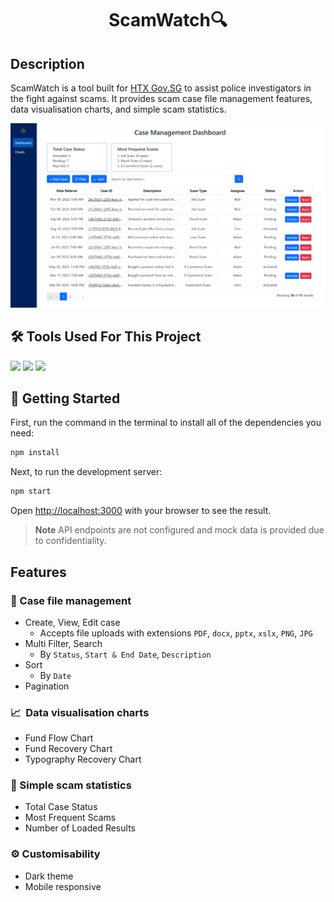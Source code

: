 <h1 align="center">ScamWatch🔍</h1>

## Description

ScamWatch is a tool built for <a href="www.htx.gov.sg">HTX Gov.SG</a> to assist police investigators in the fight against scams. It provides scam case file management features, data visualisation charts, and simple scam statistics.

<p align="center">
<img src="src/images/preview.png" />
</p>

## 🛠️&nbsp;Tools Used For This Project

<p align="left">
<a href="https://www.typescriptlang.org/"><img height="45" src="https://cdn.jsdelivr.net/gh/devicons/devicon/icons/typescript/typescript-original.svg" /></a>
<a href="https://react.dev/"><img height="45" src="https://cdn.jsdelivr.net/gh/devicons/devicon/icons/react/react-original.svg" /></a>
<a href="https://react-bootstrap.netlify.app/"><img height="45" src="https://cdn.jsdelivr.net/gh/devicons/devicon/icons/bootstrap/bootstrap-original.svg" /></a>
</p>

## 🚀&nbsp;Getting Started

First, run the command in the terminal to install all of the dependencies you need:

```bash
npm install
```

Next, to run the development server:

```bash
npm start
```

Open [http://localhost:3000](http://localhost:3000) with your browser to see the result.

> **Note**
> API endpoints are not configured and mock data is provided due to confidentiality.

## Features

### 📂&nbsp;Case file management

- Create, View, Edit case
  - Accepts file uploads with extensions `PDF`, `docx`, `pptx`, `xslx`, `PNG`, `JPG`
- Multi Filter, Search
  - By `Status`, `Start & End Date`, `Description`
- Sort
  - By `Date`
- Pagination

### 📈&nbsp; Data visualisation charts

- Fund Flow Chart
- Fund Recovery Chart
- Typography Recovery Chart

### 🔢&nbsp;Simple scam statistics

- Total Case Status
- Most Frequent Scams
- Number of Loaded Results

### ⚙&nbsp;Customisability

- Dark theme
- Mobile responsive
